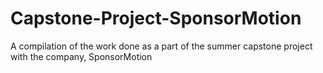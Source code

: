 # Capstone-Project-SponsorMotion
A compilation of the work done as a part of the summer capstone project with the company, SponsorMotion
